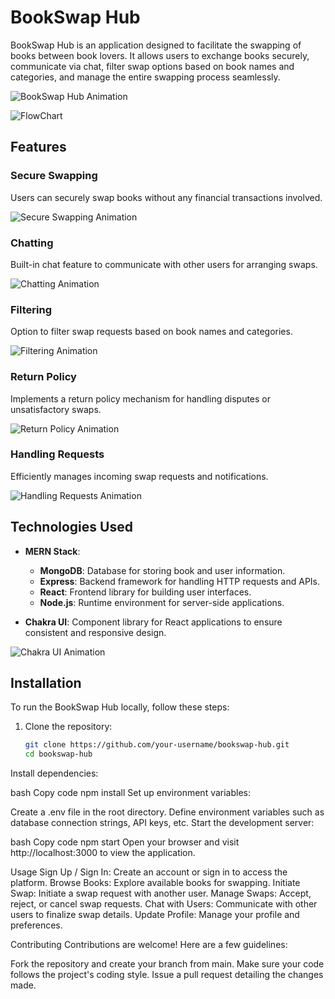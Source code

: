 # BookSwap Hub

BookSwap Hub is an application designed to facilitate the swapping of books between book lovers. It allows users to exchange books securely, communicate via chat, filter swap options based on book names and categories, and manage the entire swapping process seamlessly.

![BookSwap Hub Animation](https://example.com/bookswap-hub-animation.gif)

![FlowChart](https://github.com/user-attachments/assets/2ec5b4f8-bdf1-4a18-a369-7af3108a8349)


## Features

### Secure Swapping

Users can securely swap books without any financial transactions involved.

![Secure Swapping Animation](https://example.com/secure-swapping-animation.gif)

### Chatting

Built-in chat feature to communicate with other users for arranging swaps.

![Chatting Animation](https://example.com/chatting-animation.gif)

### Filtering

Option to filter swap requests based on book names and categories.

![Filtering Animation](https://example.com/filtering-animation.gif)

### Return Policy

Implements a return policy mechanism for handling disputes or unsatisfactory swaps.

![Return Policy Animation](https://example.com/return-policy-animation.gif)

### Handling Requests

Efficiently manages incoming swap requests and notifications.

![Handling Requests Animation](https://example.com/handling-requests-animation.gif)

## Technologies Used

- **MERN Stack**:
  - **MongoDB**: Database for storing book and user information.
  - **Express**: Backend framework for handling HTTP requests and APIs.
  - **React**: Frontend library for building user interfaces.
  - **Node.js**: Runtime environment for server-side applications.

- **Chakra UI**: Component library for React applications to ensure consistent and responsive design.

![Chakra UI Animation](https://example.com/chakra-ui-animation.gif)

## Installation

To run the BookSwap Hub locally, follow these steps:

1. Clone the repository:

   ```bash
   git clone https://github.com/your-username/bookswap-hub.git
   cd bookswap-hub
Install dependencies:

bash
Copy code
npm install
Set up environment variables:

Create a .env file in the root directory.
Define environment variables such as database connection strings, API keys, etc.
Start the development server:

bash
Copy code
npm start
Open your browser and visit http://localhost:3000 to view the application.

Usage
Sign Up / Sign In: Create an account or sign in to access the platform.
Browse Books: Explore available books for swapping.
Initiate Swap: Initiate a swap request with another user.
Manage Swaps: Accept, reject, or cancel swap requests.
Chat with Users: Communicate with other users to finalize swap details.
Update Profile: Manage your profile and preferences.

Contributing
Contributions are welcome! Here are a few guidelines:

Fork the repository and create your branch from main.
Make sure your code follows the project's coding style.
Issue a pull request detailing the changes made.
